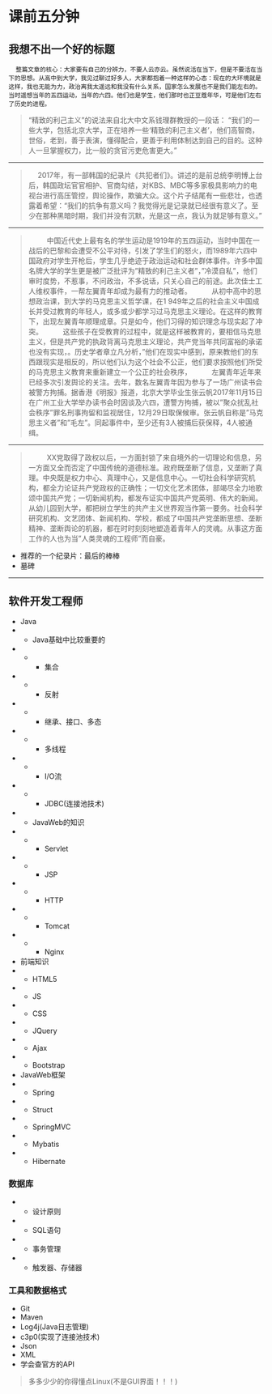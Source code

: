 # 课前五分钟


## 我想不出一个好的标题
```
  整篇文章的核心：大家要有自己的分辨力，不要人云亦云。虽然说活在当下，但是不要活在当下的思想。从高中到大学，我见过聊过好多人，大家都抱着一种这样的心态：现在的大环境就是这样，我也无能为力，政治离我太遥远和我没有什么关系，国家怎么发展也不是我们能左右的。当时遥想当年的五四运动，当年的六四。他们也是学生，他们那时也正豆蔻年华，可是他们左右了历史的进程。
```
>“精致的利己主义”的说法来自北大中文系钱理群教授的一段话：
“我们的一些大学，包括北京大学，正在培养一些‘精致的利己主义者’，他们高智商，世俗，老到，善于表演，懂得配合，更善于利用体制达到自己的目的。这种人一旦掌握权力，比一般的贪官污吏危害更大。”
 
 -------
 
> &emsp; 2017年，有一部韩国的纪录片《共犯者们》。讲述的是前总统李明博上台后，韩国政坛官官相护、官商勾结，对KBS、MBC等多家极具影响力的电视台进行高压管控，舆论操作，欺骗大众。这个片子结尾有一些悲壮，也透露着希望：“我们的抗争有意义吗？我觉得光是记录就已经很有意义了。至少在那种黑暗时期，我们并没有沉默，光是这一点，我认为就足够有意义。”

 -------
 
>&emsp; &emsp; 中国近代史上最有名的学生运动是1919年的五四运动，当时中国在一战后的巴黎和会遭受不公平对待，引发了学生们的怒火，而1989年六四中国政府对学生开枪后，学生几乎绝迹于政治运动和社会群体事件。许多中国名牌大学的学生更是被广泛批评为”精致的利己主义者”，”冷漠自私”，他们审时度势，不惹事，不问政治，不多说话，只关心自己的前途。此次佳士工人维权事件，一帮左翼青年却成为最有力的推动者。
&emsp; &emsp; 从初中高中的思想政治课，到大学的马克思主义哲学课，在1 949年之后的社会主义中国成长并受过教育的年轻人，或多或少都学习过马克思主义理论。在这样的教育下，出现左翼青年顺理成章。只是如今，他们习得的知识理念与现实起了冲突。
&emsp; &emsp; 这些孩子在受教育的过程中，就是这样被教育的，要相信马克思主义，但是共产党的执政背离马克思主义理论，共产党当年共同富裕的承诺也没有实现，。历史学者章立凡分析，”他们在现实中感到，原来教他们的东西跟现实是相反的，所以他们认为这个社会不公正，他们要求按照他们所受的马克思主义教育来重新建立一个公正的社会秩序，
&emsp; &emsp;  左翼青年近年来已经多次引发舆论的关注。去年，数名左翼青年因为参与了一场广州读书会被警方拘捕。据香港《明报》报道，北京大学毕业生张云帆2017年11月15日在广州工业大学举办读书会时因谈及六四，遭警方拘捕，被以”聚众扰乱社会秩序”罪名刑事拘留和监视居住，12月29日取保候审。张云帆自称是”马克思主义者”和”毛左”。同起事件中，至少还有3人被捕后获保释，4人被通缉。
 
 
 -------
 
> &emsp; &emsp; XX党取得了政权以后，一方面封锁了来自境外的一切理论和信息，另一方面又全而否定了中国传统的道德标准。政府既垄断了信息，又垄断了真理。中央既是权力中心、真理中心，又是信息中心。一切社会科学研究机构，都全力论证共产党政权的正确性；一切文化艺术团体，部竭尽全力地歌颂中国共产党；一切新闻机构，都发布证实中国共产党英明、伟大的新闻。从幼儿园到大学，都把树立学生的共产主义世界观当作第一要务。社会科学研究机构、文艺团体、新闻机构、学校，都成了中国共产党垄断思想、垄断精神、垄断舆论的机器，都在时时刻刻地塑造着青年人的灵魂。从事这方面工作的人也为当”人类灵魂的工程师”而自豪。


- 推荐的一个纪录片：最后的棒棒
- 墓碑



----------

## 软件开发工程师
- Java
- - Java基础中比较重要的
- - - 集合
- - -  反射
- - -  继承、接口、多态
- - - 多线程
- - - I/O流
- - - JDBC(连接池技术)
- - JavaWeb的知识
- - - Servlet
- - - JSP
- - - HTTP
- - - Tomcat
- - - Nginx
-  前端知识
-  - HTML5
-  - JS
-  -  CSS
-  - JQuery
-  -  Ajax
-  - Bootstrap
-  JavaWeb框架
-  - Spring
- - Struct
-  - SpringMVC
-  - Mybatis
-  - Hibernate
### 数据库
- - 设计原则
- - SQL语句
- - 事务管理
- - 触发器、存储器
### 工具和数据格式
- Git
- Maven
- Log4j(Java日志管理)
- c3p0(实现了连接池技术)
- Json
- XML
- 学会查官方的API


> 多多少少的你得懂点Linux(不是GUI界面！！！)

